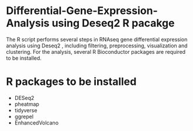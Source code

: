 # Differential-Gene-Expression-Analysis using Deseq2 R pacakge

The R script performs several steps in RNAseq gene differential expression analysis using Deseq2 , including filtering, preprocessing, visualization and clustering. For the analysis, several R Bioconductor packages are required to be installed. 

# R packages to be installed

- DESeq2
- pheatmap
- tidyverse
- ggrepel
- EnhancedVolcano

